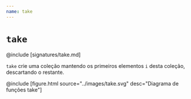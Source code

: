 ```yaml
---
name: take
---
```


# `take`

@include [signatures/take.md]

`take` crie uma coleção mantendo os primeiros elementos `i` desta coleção, descartando o restante.

@include [figure.html source="../images/take.svg" desc="Diagrama de funções take"]
